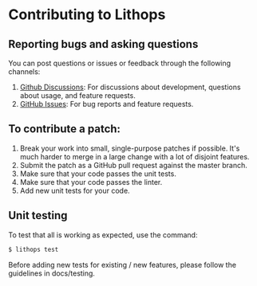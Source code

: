 Contributing to Lithops
===================

Reporting bugs and asking questions
-----------------------------------

You can post questions or issues or feedback through the following channels:

1. [Github Discussions](https://github.com/lithops-cloud/lithops/discussions): For discussions about development, questions about usage, and feature requests.
2. [GitHub Issues](https://github.com/lithops-cloud/lithops/issues): For bug reports and feature requests.


To contribute a patch:
----------------------

1. Break your work into small, single-purpose patches if possible. It's much
   harder to merge in a large change with a lot of disjoint features.
2. Submit the patch as a GitHub pull request against the master branch.
3. Make sure that your code passes the unit tests.
4. Make sure that your code passes the linter. 
5. Add new unit tests for your code.


Unit testing
------------

To test that all is working as expected, use the command:

```bash
$ lithops test
```

Before adding new tests for existing / new features, please follow the guidelines in docs/testing.


[comment]: <> (or)

[comment]: <> (```bash)

[comment]: <> ($ python3 -m lithops.scripts.tests)

[comment]: <> (```)

[comment]: <> (Notice that if you didn't set a local Lithops's config file, you need to provide it as a json file path by `-c <CONFIG>` flag.)

[comment]: <> (For more information please refer to testing.md)

[comment]: <> (Alternatively, for debugging purposes, you can run specific tests by `-t <TESTNAME>`. use `--help` flag to get more information about the test script.)
